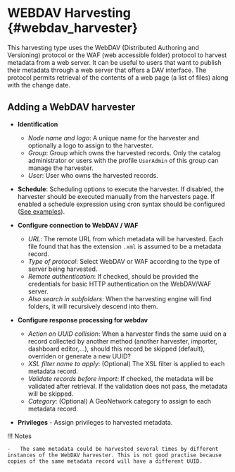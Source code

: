 # WEBDAV Harvesting {#webdav_harvester}

This harvesting type uses the WebDAV (Distributed Authoring and Versioning) protocol or the WAF (web accessible folder) protocol to harvest metadata from a web server. It can be useful to users that want to publish their metadata through a web server that offers a DAV interface. The protocol permits retrieval of the contents of a web page (a list of files) along with the change date.

## Adding a WebDAV harvester

-   **Identification**
    -   *Node name and logo*: A unique name for the harvester and optionally a logo to assign to the harvester. 
    -   *Group*: Group which owns the harvested records. Only the catalog administrator or users with the profile `UserAdmin` of this group can manage the harvester.
    -   *User*: User who owns the harvested records.

-   **Schedule**: Scheduling options to execute the harvester. If disabled, the harvester should be executed manually from the harvesters page. If enabled a schedule expression using cron syntax should be configured ([See examples](https://www.quartz-scheduler.org/documentation/quartz-2.1.7/tutorials/crontrigger)). 

-   **Configure connection to WebDAV / WAF**
    -   *URL*: The remote URL from which metadata will be harvested. Each file found that has the extension `.xml` is assumed to be a metadata record.
    -   *Type of protocol*: Select WebDAV or WAF according to the type of server being harvested.
    -   *Remote authentication*: If checked, should be provided the credentials for basic HTTP authentication on the WebDAV/WAF server.
    -   *Also search in subfolders*: When the harvesting engine will find folders, it will recursively descend into them.

-   **Configure response processing for webdav**
    -   *Action on UUID collision*: When a harvester finds the same uuid on a record collected by another method (another harvester, importer, dashboard editor,...), should this record be skipped (default), overriden or generate a new UUID?
    -   *XSL filter name to apply*: (Optional) The XSL filter is applied to each metadata record.
    -   *Validate records before import*: If checked, the metadata will be validated after retrieval. If the validation does not pass, the metadata will be skipped.
    -   *Category*: (Optional) A GeoNetwork category to assign to each metadata record.
-   **Privileges** - Assign privileges to harvested metadata.

!!! Notes

    -   The same metadata could be harvested several times by different instances of the WebDAV harvester. This is not good practise because copies of the same metadata record will have a different UUID.
